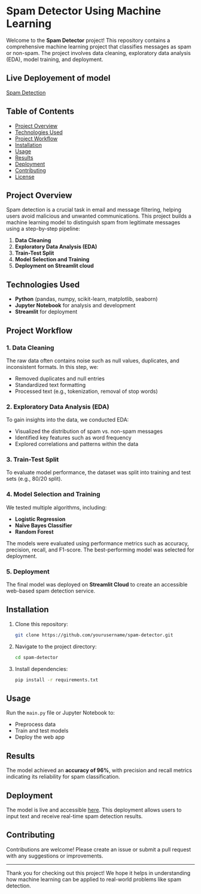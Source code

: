# Spam Detector Using Machine Learning

Welcome to the **Spam Detector** project! This repository contains a comprehensive machine learning project that classifies messages as spam or non-spam. The project involves data cleaning, exploratory data analysis (EDA), model training, and deployment.

## Live Deployement of model
[Spam Detection](https://spam-detector-model.streamlit.app/)


## Table of Contents
- [Project Overview](#project-overview)
- [Technologies Used](#technologies-used)
- [Project Workflow](#project-workflow)
- [Installation](#installation)
- [Usage](#usage)
- [Results](#results)
- [Deployment](#deployment)
- [Contributing](#contributing)
- [License](#license)

## Project Overview
Spam detection is a crucial task in email and message filtering, helping users avoid malicious and unwanted communications. This project builds a machine learning model to distinguish spam from legitimate messages using a step-by-step pipeline:
1. **Data Cleaning**
2. **Exploratory Data Analysis (EDA)**
3. **Train-Test Split**
4. **Model Selection and Training**
5. **Deployment on Streamlit cloud**

## Technologies Used
- **Python** (pandas, numpy, scikit-learn, matplotlib, seaborn)
- **Jupyter Notebook** for analysis and development
- **Streamlit** for deployment

## Project Workflow
### 1. Data Cleaning
The raw data often contains noise such as null values, duplicates, and inconsistent formats. In this step, we:
- Removed duplicates and null entries
- Standardized text formatting
- Processed text (e.g., tokenization, removal of stop words)

### 2. Exploratory Data Analysis (EDA)
To gain insights into the data, we conducted EDA:
- Visualized the distribution of spam vs. non-spam messages
- Identified key features such as word frequency
- Explored correlations and patterns within the data

### 3. Train-Test Split
To evaluate model performance, the dataset was split into training and test sets (e.g., 80/20 split).

### 4. Model Selection and Training
We tested multiple algorithms, including:
- **Logistic Regression**
- **Naïve Bayes Classifier**
- **Random Forest**

The models were evaluated using performance metrics such as accuracy, precision, recall, and F1-score. The best-performing model was selected for deployment.

### 5. Deployment
The final model was deployed on **Streamlit Cloud** to create an accessible web-based spam detection service.

## Installation
1. Clone this repository:
   ```bash
   git clone https://github.com/yourusername/spam-detector.git
   ```
2. Navigate to the project directory:
   ```bash
   cd spam-detector
   ```
3. Install dependencies:
   ```bash
   pip install -r requirements.txt
   ```

## Usage
Run the `main.py` file or Jupyter Notebook to:
- Preprocess data
- Train and test models
- Deploy the web app

## Results
The model achieved an **accuracy of 96%**, with precision and recall metrics indicating its reliability for spam classification.

## Deployment
The model is live and accessible [here](https://spam-detector-model.streamlit.app/). This deployment allows users to input text and receive real-time spam detection results.

## Contributing
Contributions are welcome! Please create an issue or submit a pull request with any suggestions or improvements.


---

Thank you for checking out this project! We hope it helps in understanding how machine learning can be applied to real-world problems like spam detection.


